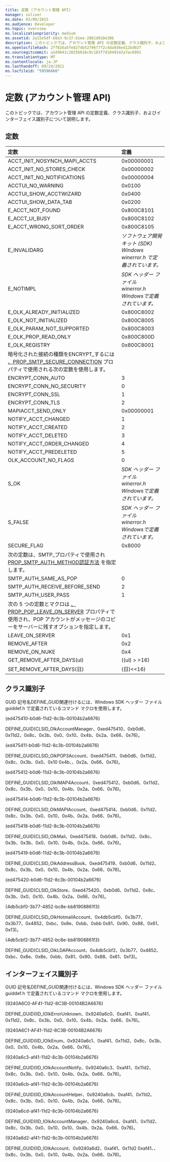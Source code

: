 ```yaml
---
title: 定数 (アカウント管理 API)
manager: soliver
ms.date: 03/09/2015
ms.audience: Developer
ms.topic: overview
ms.localizationpriority: medium
ms.assetid: 2a15e5df-b8e3-9c37-b1ee-2881d010e30b
description: このトピックでは、アカウント管理 API の定数定義、クラス識別子、およびインターフェイス識別子について説明します。
ms.openlocfilehash: 2ff026a5fe8274b5279677f2c4da936ed12bd02f
ms.sourcegitcommit: a1d9041c20256616c9c183f7d1049142a7ac6991
ms.translationtype: MT
ms.contentlocale: ja-JP
ms.lasthandoff: 09/24/2021
ms.locfileid: "59596660"
---
```

# <a name="constants-account-management-api"></a>定数 (アカウント管理 API)

このトピックでは、アカウント管理 API の定数定義、クラス識別子、およびインターフェイス識別子について説明します。
  
## <a name="constants"></a>定数

|**定数**|**定義**|
|:-----|:-----|
|ACCT_INIT_NOSYNCH_MAPI_ACCTS  <br/> |0x00000001  <br/> |
|ACCT_INIT_NO_STORES_CHECK  <br/> |0x00000002  <br/> |
|ACCT_INIT_NO_NOTIFICATIONS <br/> |0x00000004 <br/> |
|ACCTUI_NO_WARNING  <br/> |0x0100  <br/> |
|ACCTUI_SHOW_ACCTWIZARD  <br/> |0x0400  <br/> |
|ACCTUI_SHOW_DATA_TAB  <br/> |0x0200  <br/> |
|E_ACCT_NOT_FOUND  <br/> |0x800C8101  <br/> |
|E_ACCT_UI_BUSY  <br/> |0x800C8102  <br/> |
|E_ACCT_WRONG_SORT_ORDER  <br/> |0x800C8105  <br/> |
|E_INVALIDARG  <br/> | *ソフトウェア開発キット (SDK) Windows winerror.h で定義されています。*  <br/> |
|E_NOTIMPL  <br/> | *SDK ヘッダー ファイル winerror.h Windowsで定義されています。*  <br/> |
|E_OLK_ALREADY_INITIALIZED  <br/> |0x800C8002  <br/> |
|E_OLK_NOT_INITIALIZED  <br/> |0x800C8005  <br/> |
|E_OLK_PARAM_NOT_SUPPORTED  <br/> |0x800C8003  <br/> |
|E_OLK_PROP_READ_ONLY  <br/> |0x800C800D  <br/> |
|E_OLK_REGISTRY  <br/> |0x800C8001  <br/> |
|暗号化された接続の種類をENCRYPT_するには [、PROP_SMTP_SECURE_CONNECTION](prop_smtp_secure_connection.md) プロパティで使用される次の定数を使用します。  <br/> ||
|ENCRYPT_CONN_AUTO  <br/> |3  <br/> |
|ENCRYPT_CONN_NO_SECURITY  <br/> |0  <br/> |
|ENCRYPT_CONN_SSL  <br/> |1  <br/> |
|ENCRYPT_CONN_TLS  <br/> |2  <br/> |
|MAPIACCT_SEND_ONLY  <br/> |0x00000001  <br/> |
|NOTIFY_ACCT_CHANGED  <br/> |1  <br/> |
|NOTIFY_ACCT_CREATED  <br/> |2  <br/> |
|NOTIFY_ACCT_DELETED  <br/> |3  <br/> |
|NOTIFY_ACCT_ORDER_CHANGED  <br/> |4   <br/> |
|NOTIFY_ACCT_PREDELETED  <br/> |5  <br/> |
|OLK_ACCOUNT_NO_FLAGS  <br/> |0  <br/> |
|S_OK  <br/> | *SDK ヘッダー ファイル winerror.h Windowsで定義されています。*  <br/> |
|S_FALSE  <br/> | *SDK ヘッダー ファイル winerror.h Windowsで定義されています。*  <br/> |
|SECURE_FLAG  <br/> |0x8000  <br/> |
|次の定数は、SMTP_プロパティで使用され [PROP_SMTP_AUTH_METHOD認証方法](prop_smtp_auth_method.md) を指定します。  <br/> ||
|SMTP_AUTH_SAME_AS_POP  <br/> |0  <br/> |
|SMTP_AUTH_RECEIVE_BEFORE_SEND  <br/> |2  <br/> |
|SMTP_AUTH_USER_PASS  <br/> |1  <br/> |
|次の 5 つの定数とマクロは [、PROP_POP_LEAVE_ON_SERVER](prop_pop_leave_on_server.md) プロパティで使用され、POP アカウントがメッセージのコピーをサーバーに残すオプションを指定します。  <br/> ||
|LEAVE_ON_SERVER  <br/> |0x1  <br/> |
|REMOVE_AFTER  <br/> |0x2  <br/> |
|REMOVE_ON_NUKE  <br/> |0x4  <br/> |
|GET_REMOVE_AFTER_DAYS(ul)  <br/> |((ul) \> \>16)  <br/> |
|SET_REMOVE_AFTER_DAYS(日)  <br/> |(日)\<\<16)  <br/> |
   
## <a name="class-identifiers"></a>クラス識別子

GUID 記号名DEFINE_GUID関連付けるには、Windows SDK ヘッダー ファイル guiddef.h で定義されているコマンド マクロを使用します。
  
{ed475410-b0d6-11d2-8c3b-00104b2a6676}
  
DEFINE_GUID(CLSID_OlkAccountManager、0xed475410、0xb0d6、0x11d2、0x8c、0x3b、0x0、0x10、0x4b、0x2a、0x66、0x76)。 
  
{ed475411-b0d6-11d2-8c3b-00104b2a6676}
  
DEFINE_GUID(CLSID_OlkPOP3Account、0xed475411、0xb0d6、0x11d2、0x8c、0x3b、0x0、0x10 0x4b、、0x2a、0x66、0x76)。
  
{ed475412-b0d6-11d2-8c3b-00104b2a6676}
  
DEFINE_GUID(CLSID_OlkIMAP4Account、0xed475412、0xb0d6、0x11d2、0x8c、0x3b、0x0、0x10、0x4b、0x2a、0x66、0x76)。
  
{ed475414-b0d6-11d2-8c3b-00104b2a6676}
  
DEFINE_GUID(CLSID_OlkMAPIAccount、0xed475414、0xb0d6、0x11d2、0x8c、0x3b、0x0、0x10、0x4b、0x2a、0x66、0x76)。
  
{ed475418-b0d6-11d2-8c3b-00104b2a6676}
  
DEFINE_GUID(CLSID_OlkMail、0xed475418、0xb0d6、0x11d2、0x8c、0x3b、0x3b、0x0、0x10、0x4b、0x2a、0x66、0x76)。
  
{ed475419-b0d6-11d2-8c3b-00104b2a6676}
  
DEFINE_GUID(CLSID_OlkAddressBook、0xed475419、0xb0d6、0x11d2、0x8c、0x3b、0x0、0x10、0x4b、0x2a、0x66、0x76)。
  
{ed475420-b0d6-11d2-8c3b-00104b2a6676}
  
DEFINE_GUID(CLSID_OlkStore、0xed475420、0xb0d6、0x11d2、0x8c、0x3b、0x0、0x10、0x4b、0x2a、0x66、0x76)。
  
{4db5cbf0-3b77-4852-bc8e-bb81908861f3}
  
DEFINE_GUID(CLSID_OlkHotmailAccount、0x4db5cbf0、0x3b77、0x3b77、0x4852、0xbc、0x8e、0xbb、0xbb 0x81、0x90、0x88、0x61、0xf3)。
  
{4db5cbf2-3b77-4852-bc8e-bb81908861f3}
  
DEFINE_GUID(CLSID_OlkLDAPAccount、0x4db5cbf2、0x3b77、0x4852、0xbc、0x8e、0x8e、0xbb、0x81、0x90、0x88、0x61、0xf3)。
  
## <a name="interface-identifiers"></a>インターフェイス識別子

GUID 記号名DEFINE_GUID関連付けるには、Windows SDK ヘッダー ファイル guiddef.h で定義されているコマンド マクロを使用します。
  
{9240A6C0-AF41-11d2-8C3B-00104B2A6676}
  
DEFINE_GUID(IID_IOlkErrorUnknown、0x9240a6c0、0xaf41、0xaf41、0x11d2、0x8c、0x3b、0x0、0x10、0x4b、0x2a、0x66、0x76)。
  
{9240A6C1-AF41-11d2-8C3B-00104B2A6676}
  
DEFINE_GUID(IID_IOlkEnum、0x9240a6c1、0xaf41、0x11d2、0x8c、0x3b、0x0、0x10、0x4b、0x2a、0x66、0x76)。
  
{9240a6c3-af41-11d2-8c3b-00104b2a6676}
  
DEFINE_GUID(IID_IOlkAccountNotify、0x9240a6c3、0xaf41、0x11d2、0x8c、0x3b、0x0、0x10、0x4b、0x2a、0x66、0x76)。
  
{9240a6cb-af41-11d2-8c3b-00104b2a6676}
  
DEFINE_GUID(IID_IOlkAccountHelper、0x9240a6cb、0xaf41、0x11d2、0x8c、0x3b、0x0、0x10、0x4b、0x2a、0x66、0x76)。 
  
{9240a6cd-af41-11d2-8c3b-00104b2a6676}
  
DEFINE_GUID(IID_IOlkAccountManager、0x9240a6cd、0xaf41、0x11d2、0x8c、0x3b、0x0、0x10、0x10、0x4b、0x2a、0x66、0x76)。 
  
{9240a6d2-af41-11d2-8c3b-00104b2a6676}
  
DEFINE_GUID(IID_IOlkAccount、0x9240a6d2、0xaf41、0x11d2 0xaf41、、0x8c、0x3b、0x0、0x10、0x4b、0x2a、0x66、0x76)。
  


